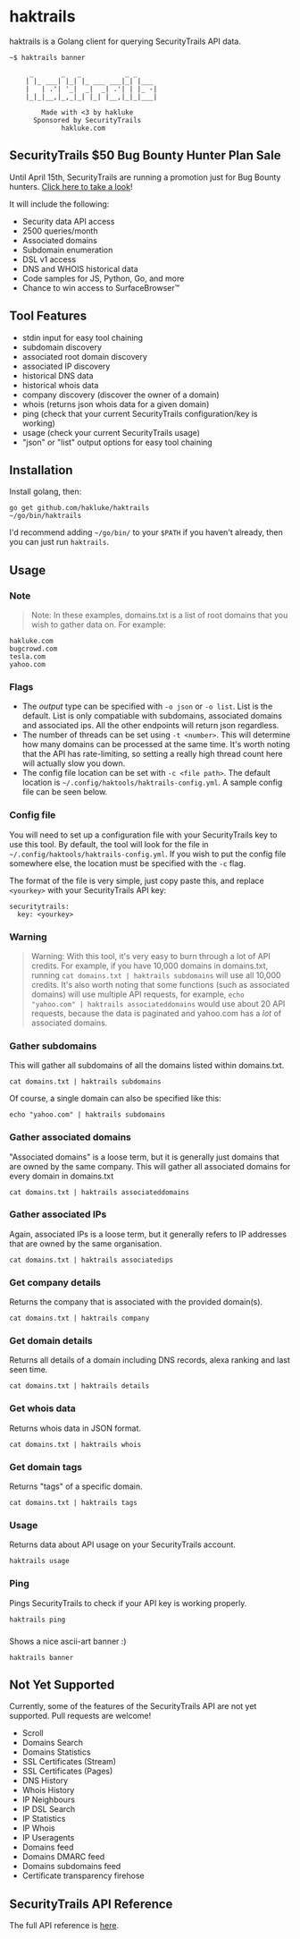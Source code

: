 # haktrails

haktrails is a Golang client for querying SecurityTrails API data.

```
~$ haktrails banner

	 _       _   _           _ _
	| |_ ___| |_| |_ ___ ___|_| |___
	|   | .'| '_|  _|  _| .'| | |_ -|
	|_|_|__,|_,_|_| |_| |__,|_|_|___|

	    Made with <3 by hakluke
	  Sponsored by SecurityTrails
	         hakluke.com

```

## SecurityTrails $50 Bug Bounty Hunter Plan Sale

Until April 15th, SecurityTrails are running a promotion just for Bug Bounty hunters. [Click here to take a look](
http://securitytrails.com/bug-bounty-hunters-toolkit?referral_code=LLDAK0F80M)!

It will include the following:

- Security data API access
- 2500 queries/month
- Associated domains
- Subdomain enumeration
- DSL v1 access
- DNS and WHOIS historical data
- Code samples for JS, Python, Go, and more
- Chance to win access to SurfaceBrowser™

## Tool Features

- stdin input for easy tool chaining
- subdomain discovery
- associated root domain discovery
- associated IP discovery
- historical DNS data
- historical whois data
- company discovery (discover the owner of a domain)
- whois (returns json whois data for a given domain)
- ping (check that your current SecurityTrails configuration/key is working)
- usage (check your current SecurityTrails usage)
- "json" or "list" output options for easy tool chaining

## Installation

Install golang, then:

```
go get github.com/hakluke/haktrails
~/go/bin/haktrails
```

I'd recommend adding `~/go/bin/` to your `$PATH` if you haven't already, then you can just run `haktrails`. 

## Usage

### Note

> Note: In these examples, domains.txt is a list of root domains that you wish to gather data on. For example:

```
hakluke.com
bugcrowd.com
tesla.com
yahoo.com
```

### Flags

- The *output* type can be specified with `-o json` or `-o list`. List is the default. List is only compatiable with subdomains, associated domains and associated ips. All the other endpoints will return json regardless.
- The number of threads can be set using `-t <number>`. This will determine how many domains can be processed at the same time. It's worth noting that the API has rate-limiting, so setting a really high thread count here will actually slow you down.
- The config file location can be set with `-c <file path>`. The default location is `~/.config/haktools/haktrails-config.yml`. A sample config file can be seen below.

### Config file

You will need to set up a configuration file with your SecurityTrails key to use this tool. By default, the tool will look for the file in `~/.config/haktools/haktrails-config.yml`. If you wish to put the config file somewhere else, the location must be specified with the `-c` flag.

The format of the file is very simple, just copy paste this, and replace `<yourkey>` with your SecurityTrails API key:

```
securitytrails:
  key: <yourkey>
```

### Warning

> Warning: With this tool, it's very easy to burn through a lot of API credits. For example, if you have 10,000 domains in domains.txt, running `cat domains.txt | haktrails subdomains` will use all 10,000 credits. It's also worth noting that some functions (such as associated domains) will use multiple API requests, for example, `echo "yahoo.com" | haktrails associateddomains` would use about 20 API requests, because the data is paginated and yahoo.com has a _lot_ of associated domains.

### Gather subdomains

This will gather all subdomains of all the domains listed within domains.txt.

```
cat domains.txt | haktrails subdomains
```

Of course, a single domain can also be specified like this:

```
echo "yahoo.com" | haktrails subdomains
```

### Gather associated domains

"Associated domains" is a loose term, but it is generally just domains that are owned by the same company. This will gather all associated domains for every domain in domains.txt

```
cat domains.txt | haktrails associateddomains
```

### Gather associated IPs

Again, associated IPs is a loose term, but it generally refers to IP addresses that are owned by the same organisation.

```
cat domains.txt | haktrails associatedips
```

### Get company details

Returns the company that is associated with the provided domain(s).

```
cat domains.txt | haktrails company
```

### Get domain details

Returns all details of a domain including DNS records, alexa ranking and last seen time.

```
cat domains.txt | haktrails details
```

### Get whois data

Returns whois data in JSON format.

```
cat domains.txt | haktrails whois
```

### Get domain tags

Returns "tags" of a specific domain.

```
cat domains.txt | haktrails tags
```

### Usage

Returns data about API usage on your SecurityTrails account.

```
haktrails usage
```

### Ping

Pings SecurityTrails to check if your API key is working properly.

```
haktrails ping
```

###

Shows a nice ascii-art banner :)

```
haktrails banner
```

## Not Yet Supported

Currently, some of the features of the SecurityTrails API are not yet supported. Pull requests are welcome!

- Scroll
- Domains Search
- Domains Statistics
- SSL Certificates (Stream)
- SSL Certificates (Pages)
- DNS History
- Whois History
- IP Neighbours
- IP DSL Search
- IP Statistics
- IP Whois
- IP Useragents
- Domains feed
- Domains DMARC feed
- Domains subdomains feed
- Certificate transparency firehose

## SecurityTrails API Reference

The full API reference is [here](https://docs.securitytrails.com/reference).
